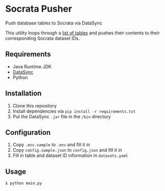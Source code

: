 # Socrata Pusher
Push database tables to Socrata via DataSync

This utility loops through a [list of tables](https://github.com/timwis/socrata-pusher/blob/master/datasets.yaml)
and pushes their contents to their corresponding Socrata dataset IDs.

## Requirements
- Java Runtime JDK
- [DataSync](https://socrata.github.io/datasync/)
- Python

## Installation
1. Clone this repository
2. Install dependencies via `pip install -r requirements.txt`
3. Put the DataSync `.jar` file in the `/bin` directory

## Configuration
1. Copy `.env.sample` to `.env` and fill it in
2. Copy `config.sample.json` to `config.json` and fill it in
3. Fill in table and dataset ID information in `datasets.yaml`

## Usage
```bash
$ python main.py
```